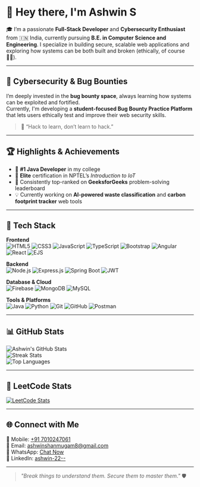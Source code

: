 # 👋 Hey there, I'm Ashwin S

🎓 I’m a passionate **Full-Stack Developer** and **Cybersecurity Enthusiast** from 🇮🇳 India, currently pursuing **B.E. in Computer Science and Engineering**. I specialize in building secure, scalable web applications and exploring how systems can be both built and broken (ethically, of course 👨‍💻).

---

## 🔐 Cybersecurity & Bug Bounties

I’m deeply invested in the **bug bounty space**, always learning how systems can be exploited and fortified.  
Currently, I'm developing a **student-focused Bug Bounty Practice Platform** that lets users ethically test and improve their web security skills.

> 🔎 “Hack to learn, don’t learn to hack.”

---

## 🏆 Highlights & Achievements

- 🥇 **#1 Java Developer** in my college
- 🥈 **Elite** certification in NPTEL’s *Introduction to IoT*
- 🧠 Consistently top-ranked on **GeeksforGeeks** problem-solving leaderboard
- 💡 Currently working on **AI-powered waste classification** and **carbon footprint tracker** web tools

---

## 💼 Tech Stack

**Frontend**  
![HTML5](https://img.shields.io/badge/-HTML5-E34F26?style=flat&logo=html5)
![CSS3](https://img.shields.io/badge/-CSS3-1572B6?style=flat&logo=css3)
![JavaScript](https://img.shields.io/badge/-JavaScript-F7DF1E?style=flat&logo=javascript)
![TypeScript](https://img.shields.io/badge/-TypeScript-3178C6?style=flat&logo=typescript)
![Bootstrap](https://img.shields.io/badge/-Bootstrap-563D7C?style=flat&logo=bootstrap)
![Angular](https://img.shields.io/badge/-Angular-DD0031?style=flat&logo=angular)
![React](https://img.shields.io/badge/-React-61DAFB?style=flat&logo=react)
![EJS](https://img.shields.io/badge/-EJS-3178C6?style=flat)

**Backend**  
![Node.js](https://img.shields.io/badge/-Node.js-339933?style=flat&logo=node.js)
![Express.js](https://img.shields.io/badge/-Express.js-000000?style=flat&logo=express)
![Spring Boot](https://img.shields.io/badge/-Spring-6DB33F?style=flat&logo=spring)
![JWT](https://img.shields.io/badge/-JWT-000000?style=flat&logo=jsonwebtokens)

**Database & Cloud**  
![Firebase](https://img.shields.io/badge/-Firebase-FFCA28?style=flat&logo=firebase)
![MongoDB](https://img.shields.io/badge/-MongoDB-47A248?style=flat&logo=mongodb)
![MySQL](https://img.shields.io/badge/-MySQL-4479A1?style=flat&logo=mysql)

**Tools & Platforms**  
![Java](https://img.shields.io/badge/-Java-007396?style=flat&logo=java)
![Python](https://img.shields.io/badge/-Python-3776AB?style=flat&logo=python)
![Git](https://img.shields.io/badge/-Git-F05032?style=flat&logo=git)
![GitHub](https://img.shields.io/badge/-GitHub-181717?style=flat&logo=github)
![Postman](https://img.shields.io/badge/-Postman-FF6C37?style=flat&logo=postman)

---

## 📊 GitHub Stats

![Ashwin's GitHub Stats](https://github-readme-stats.vercel.app/api?username=Ashwin-22082004&show_icons=true&theme=dark&count_private=true)  
![Streak Stats](https://github-readme-streak-stats.herokuapp.com?user=Ashwin-22082004&theme=dark)  
![Top Languages](https://github-readme-stats.vercel.app/api/top-langs/?username=Ashwin-22082004&layout=compact&theme=dark)

---

## 🧠 LeetCode Stats

[![LeetCode Stats](https://leetcard.jacoblin.cool/ashwin_03?ext=contest&theme=dark)](https://leetcode.com/u/ashwin_03/)

---

## 🌐 Connect with Me

📱 Mobile: [+91 7010247061](tel:+917010247061)  
📧 Email: [ashwinshanmugam8@gmail.com](mailto:ashwinshanmugam8@gmail.com)  
💬 WhatsApp: [Chat Now](https://wa.me/919010247061)  
🔗 LinkedIn: [ashwin-22--](https://www.linkedin.com/in/ashwin-22--/)

---

> _"Break things to understand them. Secure them to master them."_ 🛡️
